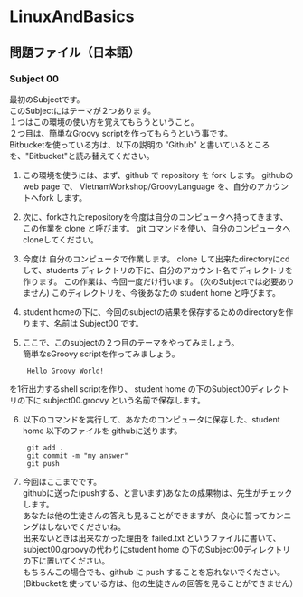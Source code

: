 LinuxAndBasics
==============

問題ファイル（日本語）
---------------------

### Subject 00  

最初のSubjectです。  
このSubjectにはテーマが２つあります。  
１つはこの環境の使い方を覚えてもらうということ。  
２つ目は、簡単なGroovy scriptを作ってもらうという事です。  
Bitbucketを使っている方は、以下の説明の ”Github” と書いているところを、"Bitbucket"と読み替えてください。  

1. この環境を使うには、まず、github で repository を fork します。
githubのweb page で、
 VietnamWorkshop/GroovyLanguage
を、自分のアカウントへfork します。

2. 次に、forkされたrepositoryを今度は自分のコンピュータへ持ってきます、この作業を clone と呼びます。
git コマンドを使い、自分のコンピュータへcloneしてください。

3. 今度は 自分のコンピュータで作業します。
clone して出来たdirectoryにcd して、students ディレクトリの下に、自分のアカウント名でディレクトリを作ります。
この作業は、今回一度だけ行います。
(次のSubjectでは必要ありません)
このディレクトリを、今後あなたの student home と呼びます。

4. student homeの下に、今回のsubjectの結果を保存するためのdirectoryを作ります、名前は Subject00 です。
5. ここで、このsubjectの２つ目のテーマをやってみましょう。  
簡単なsGroovy scriptを作ってみましょう。  

        Hello Groovy World!
を1行出力するshell scriptを作り、 student home の下のSubject00ディレクトリの下に subject00.groovy という名前で保存します。

6. 以下のコマンドを実行して、あなたのコンピュータに保存した、student home 以下のファイルを githubに送ります。

        git add .  
        git commit -m "my answer"  
        git push  
7. 今回はここまでです。  
githubに送った(pushする、と言います)あなたの成果物は、先生がチェックします。  
あなたは他の生徒さんの答えも見ることができますが、良心に誓ってカンニングはしないでくださいね。  
出来ないときは出来なかった理由を failed.txt というファイルに書いて、subject00.groovyの代わりにstudent home の下のSubject00ディレクトリの下に置いてください。  
もちろんこの場合でも、github に push することを忘れないでください。
(Bitbucketを使っている方は、他の生徒さんの回答を見ることができません）

